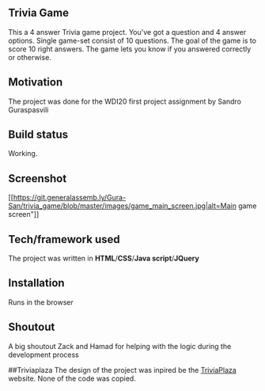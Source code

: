 ## Trivia Game
This a 4 answer Trivia game project. You've got a question and 4 answer options. Single game-set consist of 10 questions. The goal of the game is to score 10 right answers. The game lets you know if you answered correctly or otherwise.

## Motivation
The project was done for the WDI20 first project assignment by Sandro Guraspasvili

## Build status
Working.

## Screenshot
[[https://git.generalassemb.ly/Gura-San/trivia_game/blob/master/images/game_main_screen.jpg|alt=Main game screen"]]

## Tech/framework used
The project was written in **HTML**/**CSS**/**Java script**/**JQuery**

## Installation
Runs in the browser

## Shoutout
A big shoutout Zack and Hamad for helping with the logic during the development process

##Triviaplaza
The design of the project was inpired be the [TriviaPlaza](http://www.triviaplaza.com/) website. None of the code was copied.
